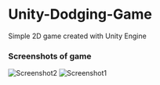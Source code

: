 # Unity-Dodging-Game
Simple 2D game created with Unity Engine


### Screenshots of game
![Screenshot2](https://user-images.githubusercontent.com/108425957/187825061-51de8d07-a601-4767-b506-2e3bca049bba.png)
![Screenshot1](https://user-images.githubusercontent.com/108425957/187825063-78734ecd-577d-4ba4-9894-0def40696a14.png)

